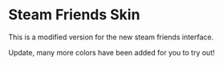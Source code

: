 # Steam Friends Skin
This is a modified version for the new steam friends interface.

Update, many more colors have been added for you to try out!
